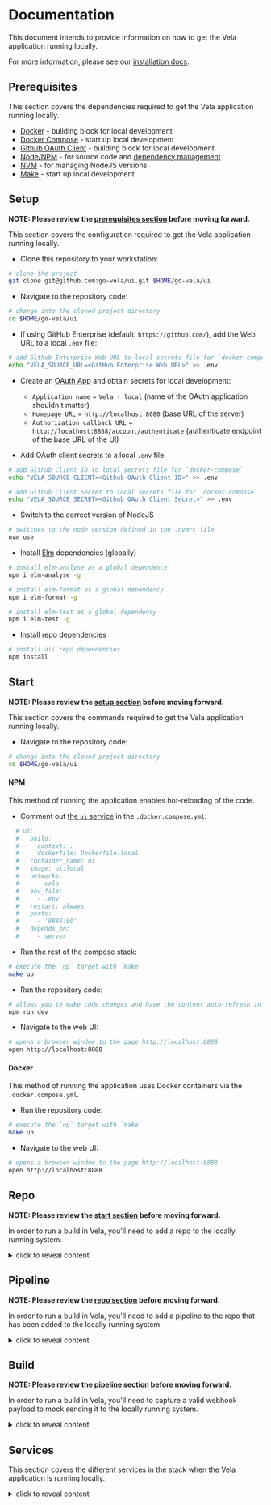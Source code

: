# Documentation

This document intends to provide information on how to get the Vela application running locally.

For more information, please see our [installation docs](https://go-vela.github.io/docs/install/).

## Prerequisites

This section covers the dependencies required to get the Vela application running locally.

* [Docker](https://docs.docker.com/install/) - building block for local development
* [Docker Compose](https://docs.docker.com/compose/install/) - start up local development
* [Github OAuth Client](https://developer.github.com/apps/building-oauth-apps/creating-an-oauth-app/) - building block for local development
* [Node/NPM](https://nodejs.org/en/download/) - for source code and [dependency management](https://nodejs.org/en/knowledge/getting-started/npm/what-is-npm/)
* [NVM](https://github.com/nvm-sh/nvm/blob/master/README.md#installing-and-updating) - for managing NodeJS versions
* [Make](https://www.gnu.org/software/make/) - start up local development

## Setup

**NOTE: Please review the [prerequisites section](#prerequisites) before moving forward.**

This section covers the configuration required to get the Vela application running locally.

* Clone this repository to your workstation:

```bash
# clone the project
git clone git@github.com:go-vela/ui.git $HOME/go-vela/ui
```

* Navigate to the repository code:

```bash
# change into the cloned project directory
cd $HOME/go-vela/ui
```

* If using GitHub Enterprise (default: `https://github.com/`), add the Web URL to a local `.env` file:

```bash
# add Github Enterprise Web URL to local secrets file for `docker-compose`
echo "VELA_SOURCE_URL=<GitHub Enterprise Web URL>" >> .env
```

* Create an [OAuth App](https://developer.github.com/apps/building-oauth-apps/creating-an-oauth-app/) and obtain secrets for local development:
  * `Application name` = `Vela - local` (name of the OAuth application shouldn't matter)
  * `Homepage URL` = `http://localhost:8080` (base URL of the server)
  * `Authorization callback URL` = `http://localhost:8888/account/authenticate` (authenticate endpoint of the base URL of the UI)

* Add OAuth client secrets to a local `.env` file:

```bash
# add Github Client ID to local secrets file for `docker-compose`
echo "VELA_SOURCE_CLIENT=<Github OAuth Client ID>" >> .env

# add Github Client Secret to local secrets file for `docker-compose`
echo "VELA_SOURCE_SECRET=<Github OAuth Client Secret>" >> .env
```

* Switch to the correct version of NodeJS

```bash
# switches to the node version defined in the .nvmrc file
nvm use
```

* Install [Elm](https://elm-lang.org/) dependencies (globally)

```bash
# install elm-analyse as a global dependency
npm i elm-analyse -g

# install elm-format as a global dependency
npm i elm-format -g

# install elm-test as a global dependency
npm i elm-test -g
```

* Install repo dependencies

```bash
# install all repo dependencies
npm install
```

## Start

**NOTE: Please review the [setup section](#setup) before moving forward.**

This section covers the commands required to get the Vela application running locally.

* Navigate to the repository code:

```bash
# change into the cloned project directory
cd $HOME/go-vela/ui
```

#### NPM

This method of running the application enables hot-reloading of the code.

* Comment out [the `ui` service](/docker-compose.yml#L9-L25) in the `.docker.compose.yml`:

```yaml
  # ui:
  #   build:
  #     context: .
  #     dockerfile: Dockerfile.local
  #   container_name: ui
  #   image: ui:local
  #   networks:
  #     - vela
  #   env_file:
  #     - .env
  #   restart: always
  #   ports:
  #     - '8888:80'
  #   depends_on:
  #     - server
```

* Run the rest of the compose stack:

```bash
# execute the `up` target with `make`
make up
```

* Run the repository code:

```bash
# allows you to make code changes and have the content auto-refresh in the browser
npm run dev
```

* Navigate to the web UI:

```bash
# opens a browser window to the page http://localhost:8888
open http://localhost:8888
```

#### Docker

This method of running the application uses Docker containers via the `.docker.compose.yml`.

* Run the repository code:

```bash
# execute the `up` target with `make`
make up
```

* Navigate to the web UI:

```bash
# opens a browser window to the page http://localhost:8888
open http://localhost:8888
```

## Repo

**NOTE: Please review the [start section](#start) before moving forward.**

In order to run a build in Vela, you'll need to add a repo to the locally running system.

<details><summary>click to reveal content</summary>
<p>

1. Navigate to the `Source Repositories` page @ http://localhost:8888/account/source-repos
  * For conveinence, you can reference our documentation to [learn how to enable a repo](https://go-vela.github.io/docs/usage/getting-started/enable_repo/).

2. Click the blue drop down arrow on the left side next to the org that contains the repo you want to enable.

3. Find the repo you want to enable in the drop down list and click the blue `Enable` button on the right side.
  * You should received a `success` message telling you `<org>/<repo> enabled.`

4. Click the blue `View` button to navigate directly to the repo.
  * You should be redirected to http://localhost:8888/<org>/<repo>

</p>
</details>

## Pipeline

**NOTE: Please review the [repo section](#repo) before moving forward.**

In order to run a build in Vela, you'll need to add a pipeline to the repo that has been added to the locally running system.

<details><summary>click to reveal content</summary>
<p>

1. Create a Vela [pipeline](https://go-vela.github.io/docs/concepts/pipeline/) to define a workflow for Vela to run.
  * For convenience, you can reference our documentation to use [one of our sample pipelines](https://go-vela.github.io/docs/usage/samples/).

2. Add the pipeline to the repo that was enabled above.

</p>
</details>

## Build

**NOTE: Please review the [pipeline section](#pipeline) before moving forward.**

In order to run a build in Vela, you'll need to capture a valid webhook payload to mock sending it to the locally running system.

<details><summary>click to reveal content</summary>
<p>

1. Review GitHub's [documentation on webhooks](https://developer.github.com/webhooks/)

2. Find the [recent delivery](https://developer.github.com/webhooks/testing/#listing-recent-deliveries) for the pipeline that was added to your repo.

3. Create a request locally for http://localhost:8080/webhook and replicate all parts from the recent delivery.
  * You should use whatever tool feels most comfortable and natural to you (`curl`, `Postman`, `Insomnia` etc.).
  * You should replicate all the request headers and the request body from the recent delivery.

4. Send the request and navigate directly to the repo (http://localhost:8888/<org>/<repo>) to watch the build run live.

</p>
</details>

## Services

This section covers the different services in the stack when the Vela application is running locally.

<details><summary>click to reveal content</summary>
<p>

### Server

The `server` Docker compose service hosts the Vela server and API.

This component is used for processing web requests and managing resources in the database and publishing builds to the FIFO queue.

For more information, please review [the official documentation](https://go-vela.github.io/docs/concepts/infrastructure/server/).

### Worker

The `worker` Docker compose service hosts the Vela build daemon.

This component is used for pulling builds from the FIFO queue and executing them based off their configuration.

For more information, please review [the official documentation](https://go-vela.github.io/docs/concepts/infrastructure/worker/).

### UI

The `ui` Docker compose service hosts the Vela UI.

This component is used for providing a user-friendly interface for triggering actions in the Vela system.

For more information, please review [the official documentation](https://go-vela.github.io/docs/concepts/infrastructure/ui/).

### Redis

The `redis` Docker compose service hosts the Redis database.

This component is used for publishing builds to a FIFO queue.

For more information, please review [the official documentation](https://redis.io/).

### Postgres

The `postgres` Docker compose service hosts the Postgresql database.

This component is used for storing data at rest.

For more information, please review [the official documentation](https://www.postgresql.org/).

### Vault

The `vault` Docker compose service hosts the HashiCorp Vault instance.

This component is used for storing sensitive data like secrets.

For more information, please review [the official documentation](https://www.vaultproject.io/).

</p>
</details>

